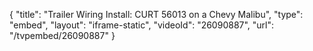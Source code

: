 {
    "title": "Trailer Wiring Install: CURT 56013 on a Chevy Malibu",
    "type": "embed",
    "layout": "iframe-static",
    "videoId": "26090887",
    "url": "\/tvpembed\/26090887"
}